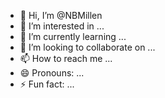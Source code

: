 - 👋 Hi, I’m @NBMillen
- 👀 I’m interested in ...
- 🌱 I’m currently learning ...
- 💞️ I’m looking to collaborate on ...
- 📫 How to reach me ...
- 😄 Pronouns: ...
- ⚡ Fun fact: ...

<!---
NBMillen/NBMillen is a ✨ special ✨ repository because its `README.md` (this file) appears on your GitHub profile.
You can click the Preview link to take a look at your changes.
--->

